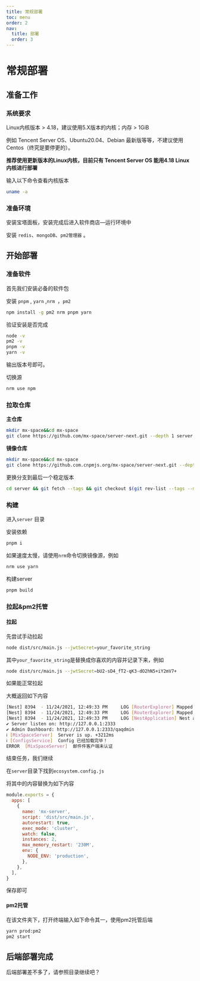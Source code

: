```yaml
---
title: 常规部署
toc: menu
order: 2
nav:
  title: 部署
  order: 3
---
```

# 常规部署

## 准备工作

### 系统要求

<Alert type="info">

Linux内核版本 > 4.18，建议使用5.X版本的内核；内存 > 1GiB

</Alert>

例如 Tencent Server OS、Ubuntu20.04、Debian 最新版等等，不建议使用 Centos（终究是要停更的）。

**推荐使用更新版本的Linux内核，目前只有 Tencent Server OS 能用4.18 Linux 内核进行部署**

输入以下命令查看内核版本

```bash
uname -a
```

### 准备环境

安装宝塔面板，安装完成后进入软件商店—运行环境中

安装 `redis`、`mongoDB`、`pm2管理器` 。

## 开始部署

### 准备软件

首先我们安装必备的软件包

安装 `pnpm` , `yarn` ,`nrm `，`pm2`

```bash
npm install -g pm2 nrm pnpm yarn
```

验证安装是否完成

```bash
node -v
pm2 -v
pnpm -v
yarn -v
```

输出版本号即可。

切换源

```bash
nrm use npm
```

### 拉取仓库

**主仓库**

```bash
mkdir mx-space&&cd mx-space
git clone https://github.com/mx-space/server-next.git --depth 1 server
```

**镜像仓库**

```bash
mkdir mx-space&&cd mx-space
git clone https://github.com.cnpmjs.org/mx-space/server-next.git --depth 1 server
```

更换分支到最后一个稳定版本

```bash
cd server && git fetch --tags && git checkout $(git rev-list --tags --max-count=1) && cd ..
```

### 构建

进入`server` 目录

安装依赖

```bash
pnpm i
```

如果速度太慢，请使用`nrm`命令切换镜像源，例如

```bash
nrm use yarn
```

构建server

```bash
pnpm build
```

### 拉起&pm2托管

#### 拉起

先尝试手动拉起

```bash
node dist/src/main.js --jwtSecret=your_favorite_string
```

其中`your_favorite_string`是替换成你喜欢的内容并记录下来，例如

```bash
node dist/src/main.js --jwtSecret=bU2-sD4_fT2-qK3-dO2hN5+iY2mV7+
```

如果能正常拉起

大概返回如下内容

```bash
[Nest] 8394  - 11/24/2021, 12:49:33 PM     LOG [RouterExplorer] Mapped {/api/v2/snippets/:id, PUT} route +1ms
[Nest] 8394  - 11/24/2021, 12:49:33 PM     LOG [RouterExplorer] Mapped {/api/v2/snippets/:id, DELETE} route +1ms
[Nest] 8394  - 11/24/2021, 12:49:33 PM     LOG [NestApplication] Nest application successfully started +143ms
✔ Server listen on: http://127.0.0.1:2333                                                           11/24/21, 12:49:33
✔ Admin Dashboard: http://127.0.0.1:2333/qaqdmin                                                    11/24/21, 12:49:33
ℹ [MixSpaceServer]  Server is up. +3212ms                                                           11/24/21, 12:49:33
ℹ [ConfigsService]  Config 已经加载完毕！                                                           11/24/21, 12:49:33
ERROR  [MixSpaceServer]  邮件件客户端未认证                                                        11/24/21, 12:49:33

```

结束任务，我们继续

在`server`目录下找到`ecosystem.config.js`

将其中的内容替换为如下内容

```javascript
module.exports = {
  apps: [
    {
      name: 'mx-server',
      script: 'dist/src/main.js',
      autorestart: true,
      exec_mode: 'cluster',
      watch: false,
      instances: 2,
      max_memory_restart: '230M',
      env: {
        NODE_ENV: 'production',
      },
    },
  ],
}

```

保存即可

#### pm2托管

在该文件夹下，打开终端输入如下命令其一，使用pm2托管后端

```bash
yarn prod:pm2
pm2 start
```

## 后端部署完成

后端部署差不多了，请参照目录继续吧？

